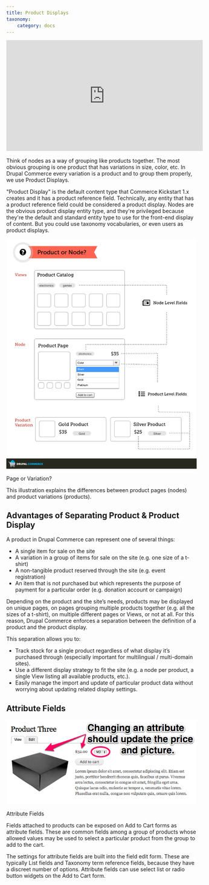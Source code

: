 ```yaml
---
title: Product Displays
taxonomy:
    category: docs
---
```


<div class="docs-enhanced">
<iframe src="https://drupalize.me/ajax/drupalizeme_embed/693" height="293" width="520" frameborder="0" scrolling="no" allowfullscreen></iframe>
<p>Think of nodes as a way of grouping like products together. The most obvious grouping is one product that has variations in size, color, etc. In Drupal Commerce every variation is a product and to group them properly, we use Product Displays.</p>
<p>"Product Display" is the default content type that Commerce Kickstart 1.x creates and it has a product reference field. Technically, any entity that has a product reference field could be considered a product display. Nodes are the obvious product display entity type, and they're privileged because they're the default and standard entity type to use for the front-end display of content. But you could use taxonomy vocabularies, or even users as product displays.</p>

<div class="screenshot screenshot-caption">
    <div class="img">
        <a href="/user/pages/02.commerce1/03.commerce-kickstart-2/03.Products/01.Adding-a-New-Product/03.Product-Displays/CK-Entity-or-Node.jpg">
            <img src="/user/pages/02.commerce1/03.commerce-kickstart-2/03.Products/01.Adding-a-New-Product/03.Product-Displays/CK-Entity-or-Node.jpg" alt="Drupal Commerce Entity Graph" />
        </a>
    </div>
    <div class="caption">
        <p class="caption-title">Page or Variation?</p>
        <p>This illustration explains the differences between product pages (nodes) and product variations (products).</p>
    </div>
</div>
<h2>Advantages of Separating Product & Product Display</h2>
<p>A product in Drupal Commerce can represent one of several things:</p>
<ul>
  <li>A single item for sale on the site</li>
  <li>A variation in a group of items for sale on the site (e.g. one size of a t-shirt)</li>
  <li>A non-tangible product reserved through the site (e.g. event registration)</li>
  <li>An item that is not purchased but which represents the purpose of payment for a particular order (e.g. donation account or campaign)</li>
</ul>
<p>Depending on the product and the site’s needs, products may be displayed on unique pages, on pages grouping multiple products together (e.g. all the sizes of a t-shirt), on multiple different pages or Views, or not at all. For this reason, Drupal Commerce enforces a separation between the definition of a product and the product display.</p>
<p>This separation allows you to:</p>
<ul>
  <li>Track stock for a single product regardless of what display it’s purchased through (especially important for multilingual / multi-domain sites).</li>
  <li>Use a different display strategy to fit the site (e.g. a node per product, a single View listing all available products, etc.).</li>
  <li>Easily manage the import and update of particular product data without worrying about updating related display settings.</li>
</ul>
<h2>Attribute Fields</h2>
<div class="screenshot screenshot-caption">
    <div class="img">
    <a href="/user/pages/02.commerce1/03.commerce-kickstart-2/03.Products/01.Adding-a-New-Product/03.Product-Displays/Add-to-Cart-form-goal_0.png"><img
    src="/user/pages/02.commerce1/03.commerce-kickstart-2/03.Products/01.Adding-a-New-Product/03.Product-Displays/Add-to-Cart-form-goal_0.png" alt="Changing an attribute
    should update the price and picture." /></a>
    </div>
    <div class="caption">
        <p class="caption-title">Attribute Fields</p>
        <p>Fields attached to products can be exposed on Add to Cart forms as
        attribute fields. These are common fields among a group of products
        whose allowed values may be used to select a particular product from the
        group to add to the cart.</p>
    </div>
</div>

<p>The settings for attribute fields are built into the field edit form. These are typically List fields and Taxonomy term reference fields, because they have a discreet number of options. Attribute fields can use select list or radio button widgets on the Add to Cart form.</p>
</div>